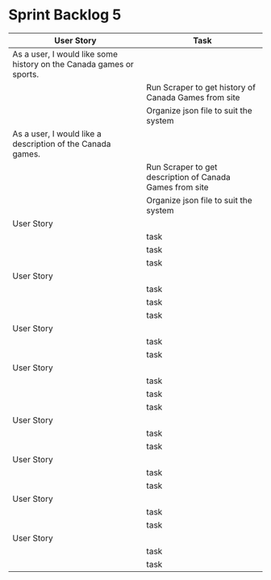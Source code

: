 # Sprint Backlog 5

| User Story | Task |
| --- | --- |
| As a user, I would like some history on the Canada games or sports. |
|   | Run Scraper to get history of Canada Games from site |
|   | Organize json file to suit the system |
| As a user, I would like a description of the Canada games. |
|   | Run Scraper to get description of Canada Games from site |
|   | Organize json file to suit the system |
| User Story |
|   | task |
|   | task |
|   | task |
| User Story |
|   | task |
|   | task |
|   | task |
| User Story |
|   | task |
|   | task |
| User Story |
|   | task |
|   | task |
|   | task |
| User Story |
|   | task |
|   | task |
| User Story |
|   | task |
|   | task |
| User Story |
|   | task |
|   | task |
| User Story |
|   | task |
|   | task |
